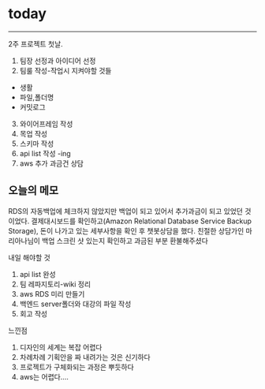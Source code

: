 # today

-----------------
2주 프로젝트 첫날.
1. 팀장 선정과 아이디어 선정
2. 팀룰 작성-작업시 지켜야할 것들
  - 생활
  - 파일,폴더명
  - 커밋로그
3. 와이어프레임 작성
4. 목업 작성
5. 스키마 작성
6. api list 작성 -ing
7. aws 추가 과금건 상담

## 오늘의 메모
RDS의 자동백업에 체크하지 않았지만 백업이 되고 있어서 추가과금이 되고 있었던 것이었다.
결제대시보드를 확인하고(Amazon Relational Database Service Backup Storage), 돈이 나가고 있는 세부사항을 확인 후 챗봇상담을 했다.
친절한 상담가인 마리아나님이 백업 스크린 샷 있는지 확인하고 과금된 부분 환불해주셨다


내일 해야할 것
1. api list 완성
2. 팀 레파지토리-wiki 정리
3. aws RDS 미리 만들기
4. 백엔드 server폴더와 대강의 파일 작성
5. 회고 작성

느낀점
1. 디자인의 세계는 복잡 어렵다
2. 차례차례 기획안을 짜 내려가는 것은 신기하다
3. 프로젝트가 구체화되는 과정은 뿌듯하다
4. aws는 어렵다.... 

